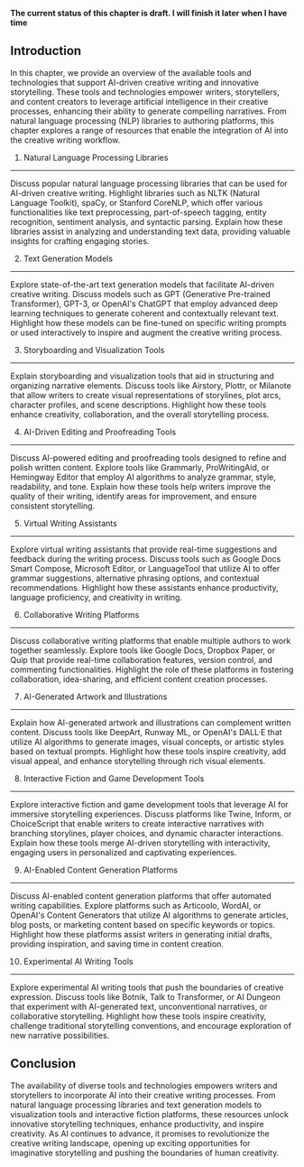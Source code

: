 **The current status of this chapter is draft. I will finish it later when I have time**

Introduction
------------

In this chapter, we provide an overview of the available tools and technologies that support AI-driven creative writing and innovative storytelling. These tools and technologies empower writers, storytellers, and content creators to leverage artificial intelligence in their creative processes, enhancing their ability to generate compelling narratives. From natural language processing (NLP) libraries to authoring platforms, this chapter explores a range of resources that enable the integration of AI into the creative writing workflow.

1. Natural Language Processing Libraries
----------------------------------------

Discuss popular natural language processing libraries that can be used for AI-driven creative writing. Highlight libraries such as NLTK (Natural Language Toolkit), spaCy, or Stanford CoreNLP, which offer various functionalities like text preprocessing, part-of-speech tagging, entity recognition, sentiment analysis, and syntactic parsing. Explain how these libraries assist in analyzing and understanding text data, providing valuable insights for crafting engaging stories.

2. Text Generation Models
-------------------------

Explore state-of-the-art text generation models that facilitate AI-driven creative writing. Discuss models such as GPT (Generative Pre-trained Transformer), GPT-3, or OpenAI's ChatGPT that employ advanced deep learning techniques to generate coherent and contextually relevant text. Highlight how these models can be fine-tuned on specific writing prompts or used interactively to inspire and augment the creative writing process.

3. Storyboarding and Visualization Tools
----------------------------------------

Explain storyboarding and visualization tools that aid in structuring and organizing narrative elements. Discuss tools like Airstory, Plottr, or Milanote that allow writers to create visual representations of storylines, plot arcs, character profiles, and scene descriptions. Highlight how these tools enhance creativity, collaboration, and the overall storytelling process.

4. AI-Driven Editing and Proofreading Tools
-------------------------------------------

Discuss AI-powered editing and proofreading tools designed to refine and polish written content. Explore tools like Grammarly, ProWritingAid, or Hemingway Editor that employ AI algorithms to analyze grammar, style, readability, and tone. Explain how these tools help writers improve the quality of their writing, identify areas for improvement, and ensure consistent storytelling.

5. Virtual Writing Assistants
-----------------------------

Explore virtual writing assistants that provide real-time suggestions and feedback during the writing process. Discuss tools such as Google Docs Smart Compose, Microsoft Editor, or LanguageTool that utilize AI to offer grammar suggestions, alternative phrasing options, and contextual recommendations. Highlight how these assistants enhance productivity, language proficiency, and creativity in writing.

6. Collaborative Writing Platforms
----------------------------------

Discuss collaborative writing platforms that enable multiple authors to work together seamlessly. Explore tools like Google Docs, Dropbox Paper, or Quip that provide real-time collaboration features, version control, and commenting functionalities. Highlight the role of these platforms in fostering collaboration, idea-sharing, and efficient content creation processes.

7. AI-Generated Artwork and Illustrations
-----------------------------------------

Explain how AI-generated artwork and illustrations can complement written content. Discuss tools like DeepArt, Runway ML, or OpenAI's DALL·E that utilize AI algorithms to generate images, visual concepts, or artistic styles based on textual prompts. Highlight how these tools inspire creativity, add visual appeal, and enhance storytelling through rich visual elements.

8. Interactive Fiction and Game Development Tools
-------------------------------------------------

Explore interactive fiction and game development tools that leverage AI for immersive storytelling experiences. Discuss platforms like Twine, Inform, or ChoiceScript that enable writers to create interactive narratives with branching storylines, player choices, and dynamic character interactions. Explain how these tools merge AI-driven storytelling with interactivity, engaging users in personalized and captivating experiences.

9. AI-Enabled Content Generation Platforms
------------------------------------------

Discuss AI-enabled content generation platforms that offer automated writing capabilities. Explore platforms such as Articoolo, WordAI, or OpenAI's Content Generators that utilize AI algorithms to generate articles, blog posts, or marketing content based on specific keywords or topics. Highlight how these platforms assist writers in generating initial drafts, providing inspiration, and saving time in content creation.

10. Experimental AI Writing Tools
---------------------------------

Explore experimental AI writing tools that push the boundaries of creative expression. Discuss tools like Botnik, Talk to Transformer, or AI Dungeon that experiment with AI-generated text, unconventional narratives, or collaborative storytelling. Highlight how these tools inspire creativity, challenge traditional storytelling conventions, and encourage exploration of new narrative possibilities.

Conclusion
----------

The availability of diverse tools and technologies empowers writers and storytellers to incorporate AI into their creative writing processes. From natural language processing libraries and text generation models to visualization tools and interactive fiction platforms, these resources unlock innovative storytelling techniques, enhance productivity, and inspire creativity. As AI continues to advance, it promises to revolutionize the creative writing landscape, opening up exciting opportunities for imaginative storytelling and pushing the boundaries of human creativity.
